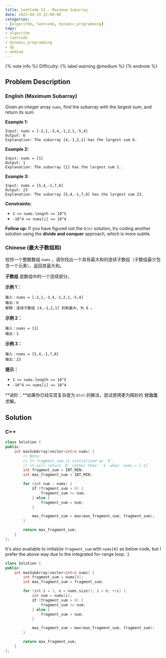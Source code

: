 ```yaml
---
title: LeetCode 53 - Maximum Subarray
date: 2023-04-19 22:00:00
categories:
- [algorithm, leetcode, dynamic_programming]
tags:
- algorithm
- leetcode
- dynamic_programming
- dp
- medium
---
```


{% note info %}
Difficulty: {% label warning @medium %}
{% endnote %}

## Problem Description

### English (Maximum Subarray)

Given an integer array `nums`, find the subarray with the largest sum, and return its sum.

**Example 1:**

```log
Input: nums = [-2,1,-3,4,-1,2,1,-5,4]
Output: 6
Explanation: The subarray [4,-1,2,1] has the largest sum 6.
```

**Example 2:**

```log
Input: nums = [1]
Output: 1
Explanation: The subarray [1] has the largest sum 1.
```

**Example 3:**

```log
Input: nums = [5,4,-1,7,8]
Output: 23
Explanation: The subarray [5,4,-1,7,8] has the largest sum 23.
```

**Constraints:**

- `1 <= nums.length <= 10^5`
- `-10^4 <= nums[i] <= 10^4`

**Follow up:** If you have figured out the `O(n)` solution, try coding another solution using the **divide and conquer** approach, which is more subtle.

### Chinese (最大子数组和)

给你一个整数数组 `nums` ，请你找出一个具有最大和的连续子数组（子数组最少包含一个元素），返回其最大和。

**子数组** 是数组中的一个连续部分。

**示例 1：**

```log
输入：nums = [-2,1,-3,4,-1,2,1,-5,4]
输出：6
解释：连续子数组 [4,-1,2,1] 的和最大，为 6 。
```

**示例 2：**

```log
输入：nums = [1]
输出：1
```

**示例 3：**

```log
输入：nums = [5,4,-1,7,8]
输出：23
```

**提示：**

- `1 <= nums.length <= 10^5`
- `-10^4 <= nums[i] <= 10^4`

**进阶：**如果你已经实现复杂度为 `O(n)` 的解法，尝试使用更为精妙的 **分治法** 求解。

## Solution

### C++

```C++
class Solution {
public:
    int maxSubArray(vector<int>& nums) {
        // Note:
        // If fragment_sum is initialized as `0`,
        // it will return `0` rather than `-1` when `nums = [-1]`
        int fragment_sum = INT_MIN;
        int max_fragment_sum = INT_MIN;

        for (int num : nums) {
            if (fragment_sum > 0) {
                fragment_sum += num;
            } else {
                fragment_sum = num;
            }

            max_fragment_sum = max(max_fragment_sum, fragment_sum);
        }

        return max_fragment_sum;
    }
};
```

It's also available to initialize `fragment_sum` with `nums[0]` as below code, but I prefer the above way due to the integrated for-range loop. :)

```C++
class Solution {
public:
    int maxSubArray(vector<int>& nums) {
        int fragment_sum = nums[0];
        int max_fragment_sum = fragment_sum;

        for (int i = 1, n = nums.size(); i < n; ++i) {
            int num = nums[i];
            if (fragment_sum > 0) {
                fragment_sum += num;
            } else {
                fragment_sum = num;
            }

            max_fragment_sum = max(max_fragment_sum, fragment_sum);
        }

        return max_fragment_sum;
    }
};
```
